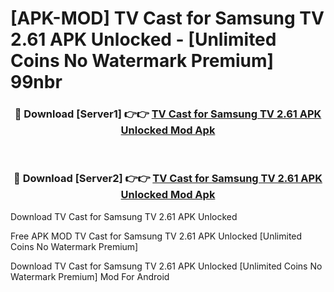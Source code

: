 # [APK-MOD] TV Cast for Samsung TV 2.61 APK Unlocked - [Unlimited Coins No Watermark Premium] 99nbr



<div align="center">
<h3>🔴 Download [Server1] 👉👉 <a href="https://momento.my/?title=TV_Cast_for_Samsung_TV_2.61_APK_Unlocked">TV Cast for Samsung TV 2.61 APK Unlocked Mod Apk</a></h3><br>

<h3>🔴 Download [Server2] 👉👉 <a href="https://momento.my/?title=TV_Cast_for_Samsung_TV_2.61_APK_Unlocked">TV Cast for Samsung TV 2.61 APK Unlocked Mod Apk</a></h3>
</div>



Download TV Cast for Samsung TV 2.61 APK Unlocked 

Free APK MOD TV Cast for Samsung TV 2.61 APK Unlocked [Unlimited Coins No Watermark Premium]

Download TV Cast for Samsung TV 2.61 APK Unlocked [Unlimited Coins No Watermark Premium] Mod For Android
